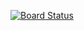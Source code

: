 [![Board Status](https://cool.visualstudio.com/b02d7a12-64fa-47f4-b789-15532f598d7c/2ada60e2-ca67-44cc-a1f4-eecb2b0bdb9f/_apis/work/boardbadge/2c8229c5-ad84-4822-af61-fbdd4e33e150)](https://cool.visualstudio.com/b02d7a12-64fa-47f4-b789-15532f598d7c/_boards/board/t/2ada60e2-ca67-44cc-a1f4-eecb2b0bdb9f/Microsoft.RequirementCategory)